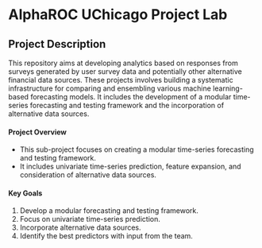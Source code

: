 # AlphaROC UChicago Project Lab

## Project Description

This repository aims at developing analytics based on responses from surveys generated by user survey data and potentially other alternative financial data sources. These projects involves building a systematic infrastructure for comparing and ensembling various machine learning-based forecasting models. It includes the development of a modular time-series forecasting and testing framework and the incorporation of alternative data sources.


#### Project Overview
- This sub-project focuses on creating a modular time-series forecasting and testing framework.
- It includes univariate time-series prediction, feature expansion, and consideration of alternative data sources.

#### Key Goals
1. Develop a modular forecasting and testing framework.
2. Focus on univariate time-series prediction.
3. Incorporate alternative data sources.
4. Identify the best predictors with input from the team.

